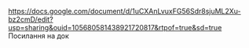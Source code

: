 https://docs.google.com/document/d/1uCXAnLvuxFG56Sdr8sjuML2Xu-bz2cmD/edit?usp=sharing&ouid=105680581438921720817&rtpof=true&sd=true Посилання на док
